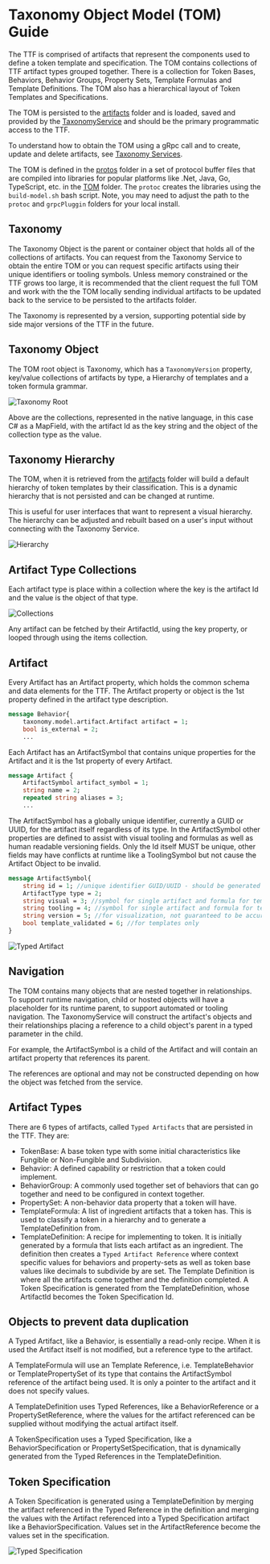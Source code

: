 # Taxonomy Object Model (TOM) Guide

The TTF is comprised of artifacts that represent the components used to define a token template and specification. The TOM contains collections of TTF artifact types grouped together. There is a collection for Token Bases, Behaviors, Behavior Groups, Property Sets, Template Formulas and Template Definitions. The TOM also has a hierarchical layout of Token Templates and Specifications.

The TOM is persisted to the [artifacts](../artifacts) folder and is loaded, saved and provided by the [TaxonomyService](../tools/TaxonomyService) and should be the primary programmatic access to the TTF.

To understand how to obtain the TOM using a gRpc call and to create, update and delete artifacts, see [Taxonomy Services](taxomonyServices.md).

The TOM is defined in the [protos](protos) folder in a set of protocol buffer files that are compiled into libraries for popular platforms like .Net, Java, Go, TypeScript, etc. in the [TOM](../tools/TaxonomyObjectModel) folder. The `protoc` creates the libraries using the `build-model.sh` bash script.  Note, you may need to adjust the path to the `protoc` and `grpcPluggin` folders for your local install.

## Taxonomy

The Taxonomy Object is the parent or container object that holds all of the collections of artifacts. You can request from the Taxonomy Service to obtain the entire TOM or you can request specific artifacts using their unique identifiers or tooling symbols. Unless memory constrained or the TTF grows too large, it is recommended that the client request the full TOM and work with the the TOM locally sending individual artifacts to be updated back to the service to be persisted to the artifacts folder.

The Taxonomy is represented by a version, supporting potential side by side major versions of the TTF in the future.

## Taxonomy Object

The TOM root object is Taxonomy, which has a `TaxonomyVersion` property, key/value collections of artifacts by type, a Hierarchy of templates and a token formula grammar.

![Taxonomy Root](../images/tom.png)

Above are the collections, represented in the native language, in this case C# as a MapField, with the artifact Id as the key string and the object of the collection type as the value.

## Taxonomy Hierarchy

The TOM, when it is retrieved from the [artifacts](../artifacts) folder will build a default hierarchy of token templates by their classification. This is a dynamic hierarchy that is not persisted and can be changed at runtime.

This is useful for user interfaces that want to represent a visual hierarchy. The hierarchy can be adjusted and rebuilt based on a user's input without connecting with the Taxonomy Service.

![Hierarchy](../images/hierarchy-model.png)

## Artifact Type Collections

Each artifact type is place within a collection where the key is the artifact Id and the value is the object of that type.

![Collections](../images/collections.png)

Any artifact can be fetched by their ArtifactId, using the key property, or looped through using the items collection.

## Artifact

Every Artifact has an Artifact property, which holds the common schema and data elements for the TTF. The Artifact property or object is the 1st property defined in the artifact type description.

```proto
message Behavior{
    taxonomy.model.artifact.Artifact artifact = 1;
    bool is_external = 2;
    ...
```

Each Artifact has an ArtifactSymbol that contains unique properties for the Artifact and it is the 1st property of every Artifact.

```proto
message Artifact {
    ArtifactSymbol artifact_symbol = 1;
    string name = 2;
    repeated string aliases = 3;
    ...
```

The ArtifactSymbol has a globally unique identifier, currently a GUID or UUID, for the artifact itself regardless of its type.  In the ArtifactSymbol other properties are defined to assist with visual tooling and formulas as well as human readable versioning fields. Only the Id itself MUST be unique, other fields may have conflicts at runtime like a ToolingSymbol but not cause the Artifact Object to be invalid.  

```proto
message ArtifactSymbol{
    string id = 1; //unique identifier GUID/UUID - should be generated when the artifact is created. Must be unique throughout the framework.
    ArtifactType type = 2;
    string visual = 3; //symbol for single artifact and formula for templates
    string tooling = 4; //symbol for single artifact and formula for templates
    string version = 5; //for visualization, not guaranteed to be accurate.
    bool template_validated = 6; //for templates only
}
```

![Typed Artifact](../images/typedArtifact.png)

## Navigation

The TOM contains many objects that are nested together in relationships. To support runtime navigation, child or hosted objects will have a placeholder for its runtime parent, to support automated or tooling navigation. The TaxonomyService will construct the artifact's objects and their relationships placing a reference to a child object's parent in a typed parameter in the child.

For example, the ArtifactSymbol is a child of the Artifact and will contain an artifact property that references its parent.

The references are optional and may not be constructed depending on how the object was fetched from the service.

## Artifact Types

There are 6 types of artifacts, called `Typed Artifacts` that are persisted in the TTF. They are:

- TokenBase: A base token type with some initial characteristics like Fungible or Non-Fungible and Subdivision.
- Behavior: A defined capability or restriction that a token could implement.
- BehaviorGroup: A commonly used together set of behaviors that can go together and need to be configured in context together.
- PropertySet: A non-behavior data property that a token will have.
- TemplateFormula: A list of ingredient artifacts that a token has. This is used to classify a token in a hierarchy and to generate a TemplateDefinition from.
- TemplateDefinition: A recipe for implementing to token. It is initially generated by a formula that lists each artifact as an ingredient. The definition then creates a `Typed Artifact Reference` where context specific values for behaviors and property-sets as well as token base values like decimals to subdivide by are set. The Template Definition is where all the artifacts come together and the definition completed. A Token Specification is generated from the TemplateDefinition, whose ArtifactId becomes the Token Specification Id.

## Objects to prevent data duplication

A Typed Artifact, like a Behavior, is essentially a read-only recipe. When it is used the Artifact itself is not modified, but a reference type to the artifact.

A TemplateFormula will use an Template Reference, i.e. TemplateBehavior or TemplatePropertySet of its type that contains the ArtifactSymbol reference of the artifact being used. It is only a pointer to the artifact and it does not specify values.

A TemplateDefinition uses Typed References, like a BehaviorReference or a PropertySetReference, where the values for the artifact referenced can be supplied without modifying the actual artifact itself.

A TokenSpecification uses a Typed Specification, like a BehaviorSpecification or PropertySetSpecification, that is dynamically generated from the Typed References in the TemplateDefinition. 

## Token Specification

A Token Specification is generated using a TemplateDefinition by merging the artifact referenced in the Typed Reference in the definition and merging the values with the Artifact referenced into a Typed Specification artifact like a BehaviorSpecification. Values set in the ArtifactReference become the values set in the specification.

![Typed Specification](../images/typedSpec.png)
